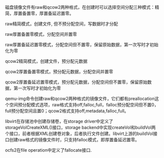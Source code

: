 磁盘镜像文件有raw和qcow2两种格式，在创建时可以选择空间分配三种模式：精简，厚置备置零，厚置备延迟置零。

raw精简模式，创建文件, 但不预分配空间，写数据时才分配

raw厚置备置零模式，分配空间并置零

raw厚置备延迟置零模式，分配空间但不置零，保留原始数据，第一次写时才初始化为零

qcow2精简模式，创建文件，预分配元数据

qcow2厚置备置零模式，预分配元数据，分配空间并置零

qcow2厚置备延迟置零模式，预分配元数据，分配空间但不置零，保留原始数据，第一次写时才初始化为零

qemu-img命令创建raw和qcow2两种格式的镜像文件，它们都有preallocation这个空间预分配模式选项，raw格式支持off,falloc,full，falloc预分配空间但不置0，full预分配空间且置0；qcow2格式支持off,metadata,falloc,full。

libvirt在存储池中创建存储卷，在storage driver中定义了storageVolCreateXML()接口，storage backend中实现createVol和buildVol两个接口，前者根据XML创建卷对象，后者执行文件创建。libvirt上游的buildVol接口创建raw格式的镜像文件时，只支持falloc模式，即厚置备延迟置零。

ocfs2在file operation中定义了fallocate接口.
